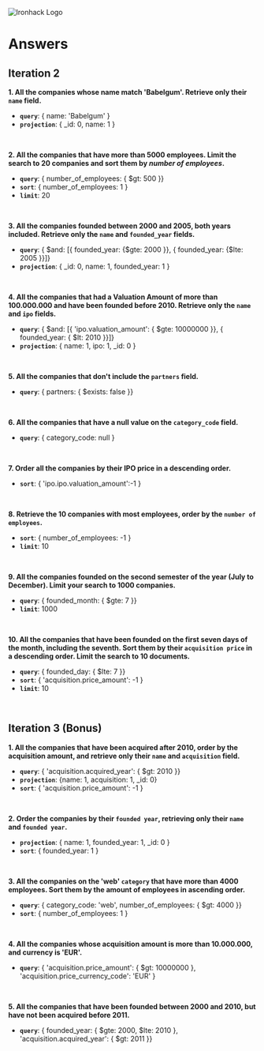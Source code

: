 ![Ironhack Logo](https://i.imgur.com/1QgrNNw.png)

# Answers

## Iteration 2

**1. All the companies whose name match 'Babelgum'. Retrieve only their `name` field.**

- **`query`**: { name: 'Babelgum' }
- **`projection`**: { _id: 0, name: 1 }

<br>

**2. All the companies that have more than 5000 employees. Limit the search to 20 companies and sort them by *number of employees*.**

- **`query`**: { number_of_employees: { $gt: 500 }}
- **`sort`**: { number_of_employees: 1 }
- **`limit`**: 20

<br>

**3. All the companies founded between 2000 and 2005, both years included. Retrieve only the `name` and `founded_year` fields.**

- **`query`**: { $and: [{ founded_year: {$gte: 2000 }}, { founded_year: {$lte: 2005 }}]}
- **`projection`**: { _id: 0, name: 1, founded_year: 1 }

<br>

**4. All the companies that had a Valuation Amount of more than 100.000.000 and have been founded before 2010. Retrieve only the `name` and `ipo` fields.**

- **`query`**: { $and: [{ 'ipo.valuation_amount': { $gte: 10000000 }}, { founded_year: { $lt: 2010 }}]}
- **`projection`**: { name: 1, ipo: 1, _id: 0 }

<br>

**5. All the companies that don't include the `partners` field.**

- **`query`**: { partners: { $exists: false }}

<br>

**6. All the companies that have a null value on the `category_code` field.**

- **`query`**: { category_code: null }

<br>

**7. Order all the companies by their IPO price in a descending order.**

- **`sort`**: { 'ipo.ipo.valuation_amount':-1 }

<br>

**8. Retrieve the 10 companies with most employees, order by the `number of employees`.**

- **`sort`**: { number_of_employees: -1 }
- **`limit`**: 10

<br>

**9. All the companies founded on the second semester of the year (July to December). Limit your search to 1000 companies.**

- **`query`**: { founded_month: { $gte: 7 }}
- **`limit`**: 1000

<br>

**10. All the companies that have been founded on the first seven days of the month, including the seventh. Sort them by their `acquisition price` in a descending order. Limit the search to 10 documents.**

- **`query`**: { founded_day: { $lte: 7 }}
- **`sort`**: { 'acquisition.price_amount': -1 }
- **`limit`**: 10

<br>

## Iteration 3 (Bonus)

**1. All the companies that have been acquired after 2010, order by the acquisition amount, and retrieve only their `name` and `acquisition` field.**

- **`query`**: { 'acquisition.acquired_year': { $gt: 2010 }}
- **`projection`**: {name: 1, acquisition: 1, _id: 0}
- **`sort`**: { 'acquisition.price_amount': -1 }

<br>

**2. Order the companies by their `founded year`, retrieving only their `name` and `founded year`.**

- **`projection`**: { name: 1, founded_year: 1, _id: 0 }
- **`sort`**: { founded_year: 1 }

<br>

**3. All the companies on the 'web' `category` that have more than 4000 employees. Sort them by the amount of employees in ascending order.**

- **`query`**: { category_code: 'web', number_of_employees: { $gt: 4000 }}
- **`sort`**: { number_of_employees: 1 }

<br>

**4. All the companies whose acquisition amount is more than 10.000.000, and currency is 'EUR'.**

- **`query`**: { 'acquisition.price_amount': { $gt: 10000000 }, 'acquisition.price_currency_code': 'EUR' }

<br>

**5. All the companies that have been founded between 2000 and 2010, but have not been acquired before 2011.**

- **`query`**: { founded_year: { $gte: 2000, $lte: 2010 }, 'acquisition.acquired_year': { $gt: 2011 }}

<br>
